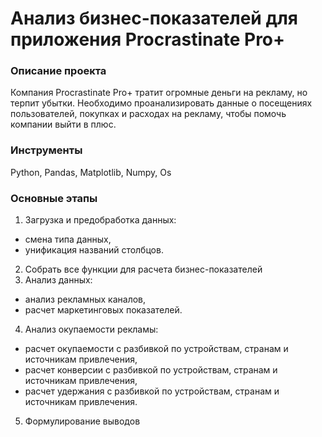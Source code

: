 # Анализ бизнес-показателей для приложения Procrastinate Pro+
### Описание проекта
Компания Procrastinate Pro+ тратит огромные деньги на рекламу, но терпит убытки. Необходимо проанализировать данные о посещениях пользователей, покупках и расходах на рекламу, чтобы помочь компании выйти в плюс.

### Инструменты
Python, Pandas, Matplotlib, Numpy, Os

### Основные этапы
1. Загрузка и предобработка данных:
- смена типа данных,
- унификация названий столбцов.
2. Собрать все функции для расчета бизнес-показателей
3. Анализ данных:
- анализ рекламных каналов,
- расчет маркетинговых показателей.
4. Анализ окупаемости рекламы:
- расчет окупаемости с разбивкой по устройствам, странам и источникам привлечения,
- расчет конверсии с разбивкой по устройствам, странам и источникам привлечения,
- расчет удержания с разбивкой по устройствам, странам и источникам привлечения.
5. Формулирование выводов
